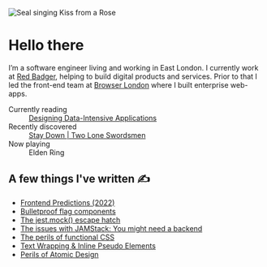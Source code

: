 
![Seal singing Kiss from a Rose](https://media.giphy.com/media/HSDMmTshR9hug/giphy.gif)

# Hello there

I’m a software engineer living and working in East London. I currently work at [Red Badger](https://red-badger.com/), helping to build digital products and services. Prior to that I led the front-end team at [Browser London](https://www.browserlondon.com/) where I built enterprise web-apps.

<dl>
  <dt>Currently reading</dt>
  <dd><a href="https://www.oreilly.com/library/view/designing-data-intensive-applications/9781491903063/">Designing Data-Intensive Applications</a></dd>
  <dt>Recently discovered</dt>
  <dd><a href="https://warprecords.bandcamp.com/album/stay-down">Stay Down | Two Lone Swordsmen</a></dd>
  <dt>Now playing</dt>
  <dd>Elden Ring</dd>
</dl>

## A few things I've written ✍️

- [Frontend Predictions (2022)](https://www.jayfreestone.com/writing/frontend-predictions-2022/)
- [Bulletproof flag components](https://www.jayfreestone.com/writing/bulletproof-flag/)
- [The jest.mock() escape hatch](https://www.jayfreestone.com/writing/jest-module-mocks/)
- [The issues with JAMStack: You might need a backend](https://www.browserlondon.com/blog/2020/04/20/issues-with-jamstack-you-might-need-backend/)
- [The perils of functional CSS](https://www.browserlondon.com/blog/2019/06/10/functional-css-perils/)
- [Text Wrapping & Inline Pseudo Elements](https://www.jayfreestone.com/writing/wrapping-and-inline-pseudo-elements)
- [Perils of Atomic Design](https://www.jayfreestone.com/writing/perils-of-atomic-design)
